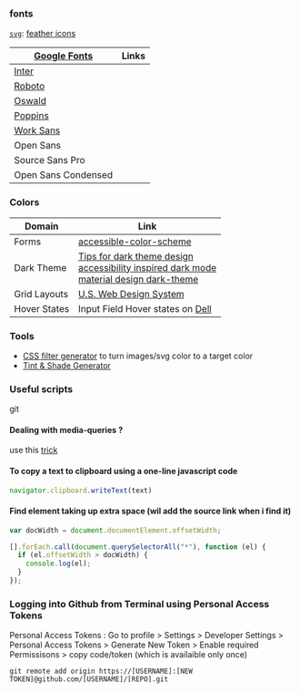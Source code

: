 ### fonts

[`svg`](./assets/svg/): [feather icons](https://feathericons.com/)

| [Google Fonts](https://fonts.google.com/)                | Links |
| -------------------------------------------------------- | ----- |
| [Inter](https://fonts.google.com/specimen/Inter)         |       |
| [Roboto](https://fonts.google.com/specimen/Roboto)       |       |
| [Oswald](https://fonts.google.com/specimen/Oswald)       |       |
| [Poppins](https://fonts.google.com/specimen/Poppins)     |       |
| [Work Sans](https://fonts.google.com/specimen/Work+Sans) |       |
| Open Sans                                                |       |
| Source Sans Pro                                          |       |
| Open Sans Condensed                                      |       |

### Colors

| Domain       | Link                                                                                                                                                                                                                                                                                                                                |
| ------------ | ----------------------------------------------------------------------------------------------------------------------------------------------------------------------------------------------------------------------------------------------------------------------------------------------------------------------------------- |
| Forms        | [accessible-color-scheme](https://medium.com/envoy-design/how-to-design-an-accessible-color-scheme-4a13ca12c92b)                                                                                                                                                                                                                    |
| Dark Theme   | [Tips for dark theme design](https://uxplanet.org/8-tips-for-dark-theme-design-8dfc2f8f7ab6) <br> [accessibility inspired dark mode](https://www.habaneroconsulting.com/stories/insights/2021/accessibility-inspired-dark-mode) <br> [material design dark-theme](https://material.io/design/color/dark-theme.html#properties) <br> |
| Grid Layouts | [U.S. Web Design System](https://designsystem.digital.gov/utilities/layout-grid/)                                                                                                                                                                                                                                                   |
| Hover States | Input Field Hover states on [Dell](https://www.dell.com/support/home/en-in/product-support/servicetag/0-U3BWUHowYmlBNTE0eVpycGVmSEZ4dz090/drivers)                                                                                                                                                                                  |

### Tools

- [CSS filter generator](https://codepen.io/sosuke/full/Pjoqqp) to turn images/svg color to a target color
- [Tint & Shade Generator](https://maketintsandshades.com/)

### Useful scripts
git
#### Dealing with media-queries ?
 use this [trick](https://codepen.io/sidharth74659/pen/JjyXpKP?editors=0100) 

#### To copy a text to clipboard using a one-line javascript code

```js
navigator.clipboard.writeText(text)
```

#### Find element taking up extra space (wil add the source link when i find it)

```js
var docWidth = document.documentElement.offsetWidth;

[].forEach.call(document.querySelectorAll("*"), function (el) {
  if (el.offsetWidth > docWidth) {
    console.log(el);
  }
});
```

### Logging into Github from Terminal using Personal Access Tokens

Personal Access Tokens : Go to profile > Settings > Developer Settings > Personal Access Tokens > Generate New Token > Enable required Permissisons > copy code/token (which is availaible only once)

`git remote add origin https://[USERNAME]:[NEW TOKEN]@github.com/[USERNAME]/[REPO].git`
